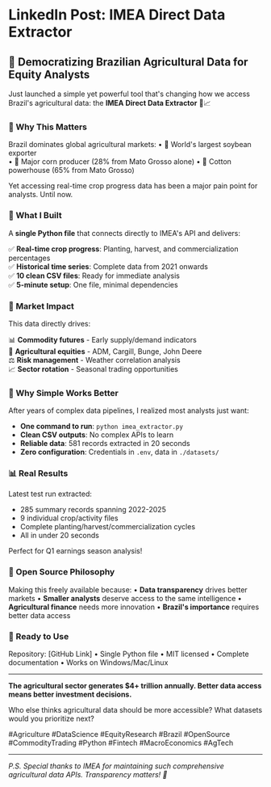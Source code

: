 # LinkedIn Post: IMEA Direct Data Extractor

## 🌾 Democratizing Brazilian Agricultural Data for Equity Analysts

Just launched a simple yet powerful tool that's changing how we access Brazil's agricultural data: the **IMEA Direct Data Extractor** 🚜📈

### 🎯 Why This Matters

Brazil dominates global agricultural markets:
• 🥇 World's largest soybean exporter  
• 🌽 Major corn producer (28% from Mato Grosso alone)
• 🌱 Cotton powerhouse (65% from Mato Grosso)

Yet accessing real-time crop progress data has been a major pain point for analysts. Until now.

### 🚀 What I Built

A **single Python file** that connects directly to IMEA's API and delivers:

✅ **Real-time crop progress**: Planting, harvest, and commercialization percentages  
✅ **Historical time series**: Complete data from 2021 onwards  
✅ **10 clean CSV files**: Ready for immediate analysis  
✅ **5-minute setup**: One file, minimal dependencies  

### 💼 Market Impact

This data directly drives:

📊 **Commodity futures** - Early supply/demand indicators  
🏢 **Agricultural equities** - ADM, Cargill, Bunge, John Deere  
⚖️ **Risk management** - Weather correlation analysis  
📈 **Sector rotation** - Seasonal trading opportunities  

### 🔧 Why Simple Works Better

After years of complex data pipelines, I realized most analysts just want:
- **One command to run**: `python imea_extractor.py`
- **Clean CSV outputs**: No complex APIs to learn
- **Reliable data**: 581 records extracted in 20 seconds
- **Zero configuration**: Credentials in `.env`, data in `./datasets/`

### 📊 Real Results

Latest test run extracted:
- 285 summary records spanning 2022-2025
- 9 individual crop/activity files
- Complete planting/harvest/commercialization cycles
- All in under 20 seconds

Perfect for Q1 earnings season analysis!

### 🌟 Open Source Philosophy

Making this freely available because:
• **Data transparency** drives better markets
• **Smaller analysts** deserve access to the same intelligence
• **Agricultural finance** needs more innovation
• **Brazil's importance** requires better data access

### 🔗 Ready to Use

Repository: [GitHub Link]
• Single Python file
• MIT licensed
• Complete documentation
• Works on Windows/Mac/Linux

---

**The agricultural sector generates $4+ trillion annually. Better data access means better investment decisions.**

Who else thinks agricultural data should be more accessible? What datasets would you prioritize next?

#Agriculture #DataScience #EquityResearch #Brazil #OpenSource #CommodityTrading #Python #Fintech #MacroEconomics #AgTech

---

*P.S. Special thanks to IMEA for maintaining such comprehensive agricultural data APIs. Transparency matters! 🙏* 